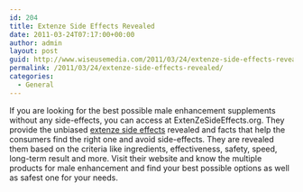 ```yaml
---
id: 204
title: Extenze Side Effects Revealed
date: 2011-03-24T07:17:00+00:00
author: admin
layout: post
guid: http://www.wiseusemedia.com/2011/03/24/extenze-side-effects-revealed/
permalink: /2011/03/24/extenze-side-effects-revealed/
categories:
  - General
---
```

If you are looking for the best possible male enhancement supplements without any side-effects, you can access at ExtenZeSideEffects.org. They provide the unbiased [extenze side effects](http://www.extenzesideeffects.org/) revealed and facts that help the consumers find the right one and avoid side-effects. They are revealed them based on the criteria like ingredients, effectiveness, safety, speed, long-term result and more. Visit their website and know the multiple products for male enhancement and find your best possible options as well as safest one for your needs.